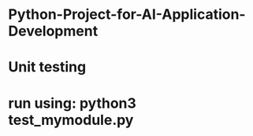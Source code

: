 # Python-Project-for-AI-Application-Development

# Unit testing
# run using: python3 test_mymodule.py
